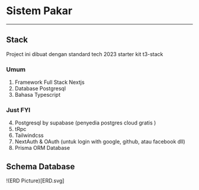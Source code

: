 # Sistem Pakar

---

## Stack

Project ini dibuat dengan standard tech 2023 starter kit t3-stack

### Umum

1. Framework Full Stack Nextjs
2. Database Postgresql
3. Bahasa Typescript

### Just FYI

4. Postgresql by supabase (penyedia postgres cloud gratis )
5. tRpc
6. Tailwindcss
7. NextAuth & OAuth (untuk login with google, github, atau facebook dll)
8. Prisma ORM Database

## Schema Database

!(ERD Picture)[ERD.svg]
